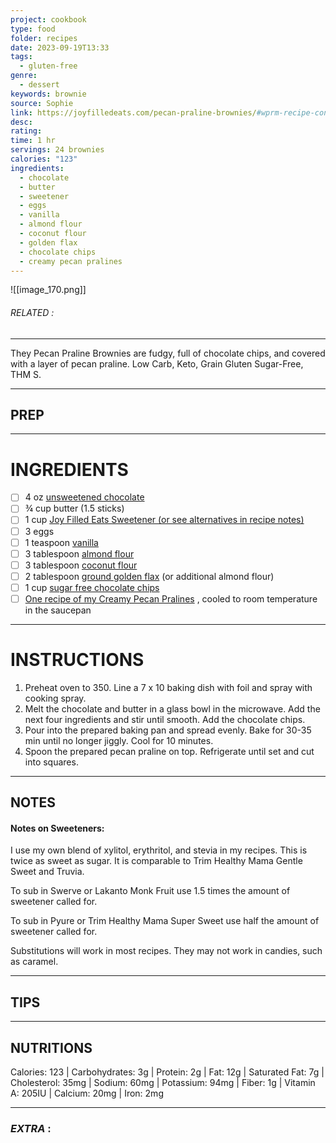 ```yaml
---
project: cookbook
type: food
folder: recipes
date: 2023-09-19T13:33
tags:
  - gluten-free
genre:
  - dessert
keywords: brownie
source: Sophie
link: https://joyfilledeats.com/pecan-praline-brownies/#wprm-recipe-container-11510
desc: 
rating: 
time: 1 hr
servings: 24 brownies
calories: "123"
ingredients:
  - chocolate
  - butter
  - sweetener
  - eggs
  - vanilla
  - almond flour
  - coconut flour
  - golden flax
  - chocolate chips
  - creamy pecan pralines
---
```


![[image_170.png]]
###### *RELATED* : 
---
They Pecan Praline Brownies are fudgy, full of chocolate chips, and covered with a layer of pecan praline. Low Carb, Keto, Grain Gluten Sugar-Free, THM S.

---
## PREP



---
# INGREDIENTS

- [ ] 4 oz [unsweetened chocolate](http://amzn.to/2ELINng)
- [ ] ¾ cup butter (1.5 sticks)
- [ ] 1 cup [Joy Filled Eats Sweetener (or see alternatives in recipe notes)](https://joyfilledeats.com/sweetener/)[](https://joyfilledeats.com/sweetener/)
- [ ] 3 eggs
- [ ] 1 teaspoon [vanilla](https://rstyle.me/+qYk1SY8fcrGmijMnOVUl9g)
- [ ] 3 tablespoon [almond flour](https://rstyle.me/+OHcVCzIVR85Qn8KxUcWYFg)
- [ ] 3 tablespoon [coconut flour](https://rstyle.me/+2ZVvqErg1_Zik64hkoTaYw)
- [ ] 2 tablespoon [ground golden flax](https://rstyle.me/+Olph9ySapei0LFQFdzOKYA) (or additional almond flour)
- [ ] 1 cup [sugar free chocolate chips](https://amzn.to/3reQUFW)
- [ ] [One recipe of my Creamy Pecan Pralines](https://joyfilledeats.com/creamy-pecan-pralines/) , cooled to room temperature in the saucepan

---
# INSTRUCTIONS

1. Preheat oven to 350. Line a 7 x 10 baking dish with foil and spray with cooking spray.
2. Melt the chocolate and butter in a glass bowl in the microwave. Add the next four ingredients and stir until smooth. Add the chocolate chips.
3. Pour into the prepared baking pan and spread evenly. Bake for 30-35 min until no longer jiggly. Cool for 10 minutes.
4. Spoon the prepared pecan praline on top. Refrigerate until set and cut into squares.

---
## NOTES

#### **Notes on Sweeteners:** 

I use my own blend of xylitol, erythritol, and stevia in my recipes. This is twice as sweet as sugar. It is comparable to Trim Healthy Mama Gentle Sweet and Truvia.

To sub in Swerve or Lakanto Monk Fruit use 1.5 times the amount of sweetener called for. 

To sub in Pyure or Trim Healthy Mama Super Sweet use half the amount of sweetener called for.

Substitutions will work in most recipes. They may not work in candies, such as caramel.

---
## TIPS



---
## NUTRITIONS

Calories: 123 | Carbohydrates: 3g | Protein: 2g | Fat: 12g | Saturated Fat: 7g | Cholesterol: 35mg | Sodium: 60mg | Potassium: 94mg | Fiber: 1g | Vitamin A: 205IU | Calcium: 20mg | Iron: 2mg

---
### *EXTRA* :



